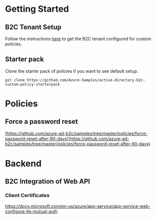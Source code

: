 

# Getting Started

## B2C Tenant Setup

Follow the instructions [here](https://docs.microsoft.com/en-us/azure/active-directory-b2c/custom-policy-get-started?tabs=applications) to get the B2C tenant configured for custom policies.


## Starter pack

Clone the starter pack of policies if you want to see default setup.

```git
git clone https://github.com/Azure-Samples/active-directory-b2c-custom-policy-starterpack
```

# Policies

## Force a password reset

[https://github.com/azure-ad-b2c/samples/tree/master/policies/force-password-reset-after-90-days](https://github.com/azure-ad-b2c/samples/tree/master/policies/force-password-reset-after-90-days)

# Backend

## B2C Integration of Web API 

### Client Certificates
https://docs.microsoft.com/en-us/azure/app-service/app-service-web-configure-tls-mutual-auth
